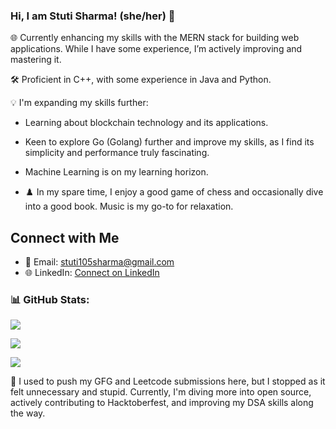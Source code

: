 ### Hi, I am Stuti Sharma! (she/her) 👋

🌐 Currently enhancing my skills with the MERN stack for building web applications. While I have some experience, I’m actively improving and mastering it.

🛠️ Proficient in C++, with some experience in Java and Python.

💡 I'm expanding my skills further:
- Learning about blockchain technology and its applications.
- Keen to explore Go (Golang) further and improve my skills, as I find its simplicity and performance truly fascinating.
- Machine Learning is on my learning horizon.

- ♟️ In my spare time, I enjoy a good game of chess and occasionally dive into a good book. Music is my go-to for relaxation.

## Connect with Me

- 📧 Email: [stuti105sharma@gmail.com](mailto:stuti105sharma@gmail.com)
- 🌐 LinkedIn: [Connect on LinkedIn](https://www.linkedin.com/in/stuti-s-67875a242/)

### 📊 GitHub Stats:
![](https://github-readme-streak-stats.herokuapp.com/?user=stutxi&theme=dark&hide_border=true)<br/>

![](https://github-readme-stats.vercel.app/api?username=stutxi&theme=dark&show_icons=true&hide_border=true&count_private=true)

![](https://github-readme-stats.vercel.app/api/top-langs/?username=stutxi&theme=dark&hide_border=true&include_all_commits=true&count_private=true&layout=compact) 

🐙 I used to push my GFG and Leetcode submissions here, but I stopped as it felt unnecessary and stupid. Currently, I'm diving more into open source, actively contributing to Hacktoberfest, and improving my DSA skills along the way.
